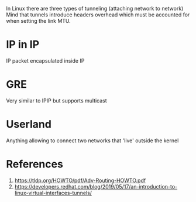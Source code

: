 In Linux there are three types of tunneling (attaching network to network)  
Mind that tunnels introduce headers overhead which must be accounted for when setting the link MTU.

# IP in IP
IP packet encapsulated inside IP

# GRE
Very similar to IPIP but supports multicast

# Userland
Anything allowing to connect two networks that 'live' outside the kernel

# References
1. https://tldp.org/HOWTO/pdf/Adv-Routing-HOWTO.pdf
1. https://developers.redhat.com/blog/2019/05/17/an-introduction-to-linux-virtual-interfaces-tunnels/